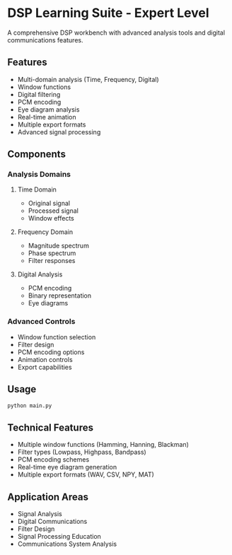 # DSP Learning Suite - Expert Level

A comprehensive DSP workbench with advanced analysis tools and digital communications features.

## Features

- Multi-domain analysis (Time, Frequency, Digital)
- Window functions
- Digital filtering
- PCM encoding
- Eye diagram analysis
- Real-time animation
- Multiple export formats
- Advanced signal processing

## Components

### Analysis Domains
1. Time Domain
   - Original signal
   - Processed signal
   - Window effects

2. Frequency Domain
   - Magnitude spectrum
   - Phase spectrum
   - Filter responses

3. Digital Analysis
   - PCM encoding
   - Binary representation
   - Eye diagrams

### Advanced Controls
- Window function selection
- Filter design
- PCM encoding options
- Animation controls
- Export capabilities

## Usage

```bash
python main.py
```

## Technical Features

- Multiple window functions (Hamming, Hanning, Blackman)
- Filter types (Lowpass, Highpass, Bandpass)
- PCM encoding schemes
- Real-time eye diagram generation
- Multiple export formats (WAV, CSV, NPY, MAT)

## Application Areas

- Signal Analysis
- Digital Communications
- Filter Design
- Signal Processing Education
- Communications System Analysis
